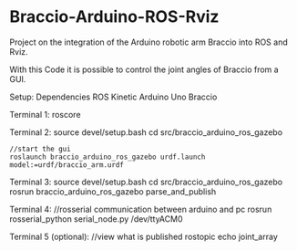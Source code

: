 # Braccio-Arduino-ROS-Rviz
Project on the integration of the Arduino robotic arm Braccio into ROS and Rviz.

With this Code it is possible to control the joint angles of Braccio from a GUI.


Setup:
Dependencies ROS Kinetic
Arduino Uno
Braccio


Terminal 1:
	roscore

Terminal 2:
	source devel/setup.bash
	cd src/braccio_arduino_ros_gazebo

	//start the gui
	roslaunch braccio_arduino_ros_gazebo urdf.launch model:=urdf/braccio_arm.urdf

Terminal 3:
	source devel/setup.bash
	cd src/braccio_arduino_ros_gazebo
	rosrun braccio_arduino_ros_gazebo parse_and_publish

Terminal 4:
	//rosserial communication between arduino and pc
    rosrun rosserial_python serial_node.py /dev/ttyACM0

Terminal 5 (optional):
	//view what is published
	rostopic echo joint_array


